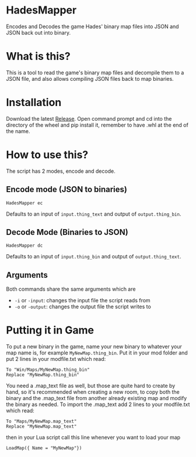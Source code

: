# HadesMapper
Encodes and Decodes the game Hades' binary map files into JSON and JSON back out into binary.

# What is this?
This is a tool to read the game's binary map files and decompile them to a JSON file, and also allows compiling JSON files back to map binaries.

# Installation
Download the latest [Release](https://github.com/SGG-Modding/HadesMapper/releases). Open command prompt and cd into the directory of the wheel and pip install it, remember to have .whl at the end of the name.

# How to use this?
The script has 2 modes, encode and decode. 

## Encode mode (JSON to binaries)
```
HadesMapper ec
```
Defaults to an input of `input.thing_text` and output of `output.thing_bin`.

## Decode Mode (Binaries to JSON)
```
HadesMapper dc
```
Defaults to an input of `input.thing_bin` and output of `output.thing_text`.

## Arguments
Both commands share the same arguments which are
* `-i` or `-input`: changes the input file the script reads from
* `-o` or `-output`: changes the output file the script writes to

# Putting it in Game
To put a new binary in the game, name your new binary to whatever your map name is, for example `MyNewMap.thing_bin`. Put it in your mod folder and put 2 lines in your modfile.txt which read:
```
To "Win/Maps/MyNewMap.thing_bin"
Replace "MyNewMap.thing_bin"
```
You need a .map_text file as well, but those are quite hard to create by hand, so it's recommended when creating a new room, to copy both the binary and the .map_text file from another already existing map and modify the binary as needed. To import the .map_text add 2 lines to your modfile.txt which read:
```
To "Maps/MyNewMap.map_text"
Replace "MyNewMap.map_text"
```
then in your Lua script call this line whenever you want to load your map 
```
LoadMap({ Name = "MyNewMap"})
```
